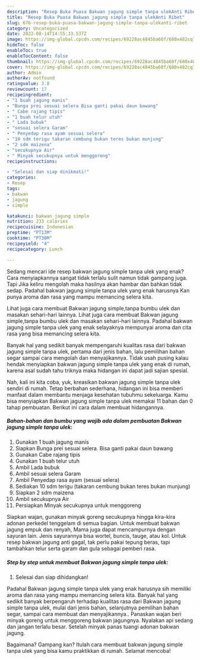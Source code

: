 ```yaml
---
description: "Resep Buka Puasa Bakwan jagung simple tanpa ulekAnti Ribet"
title: "Resep Buka Puasa Bakwan jagung simple tanpa ulekAnti Ribet"
slug: 676-resep-buka-puasa-bakwan-jagung-simple-tanpa-ulekanti-ribet
category: Uncategorized
date: 2022-08-14T14:55:33.537Z
image: https://img-global.cpcdn.com/recipes/69228ac4845ba60f/680x482cq70/bakwan-jagung-simple-tanpa-ulek-foto-resep-utama.jpg
hideToc: false
enableToc: true
enableTocContent: false
thumbnail: https://img-global.cpcdn.com/recipes/69228ac4845ba60f/680x482cq70/bakwan-jagung-simple-tanpa-ulek-foto-resep-utama.jpg
cover: https://img-global.cpcdn.com/recipes/69228ac4845ba60f/680x482cq70/bakwan-jagung-simple-tanpa-ulek-foto-resep-utama.jpg
author: Admin
authorAv: notfound
ratingvalue: 3.8
reviewcount: 17
recipeingredient:
- "1 buah jagung manis"
- "Bunga prei sesuai selera Bisa ganti pakai daun bawang"
- " Cabe rajang tipis"
- "1 buah telur utuh"
- " Lada bubuk"
- "sesuai selera Garam"
- " Penyedap rasa ayam sesuai selera"
- "10 sdm terigu takaran cembung bukan teres bukan munjung"
- "2 sdm maizena"
- "secukupnya Air"
- " Minyak secukupnya untuk menggoreng"
recipeinstructions:

- "Selesai dan siap dinikmati!"
categories:
- Resep
tags:
- bakwan
- jagung
- simple

katakunci: bakwan jagung simple 
nutrition: 233 calories
recipecuisine: Indonesian
preptime: "PT13M"
cooktime: "PT30M"
recipeyield: "4"
recipecategory: Lunch

---
```



Sedang mencari ide resep bakwan jagung simple tanpa ulek yang enak? Cara menyiapkannya sangat tidak terlalu sulit namun tidak gampang juga. Tapi Jika keliru mengolah maka hasilnya akan hambar dan bahkan tidak sedap. Padahal bakwan jagung simple tanpa ulek yang enak harusnya Kan punya aroma dan rasa yang mampu memancing selera kita.


Lihat juga cara membuat Bakwan jagung simple,tanpa bumbu ulek dan masakan sehari-hari lainnya. Lihat juga cara membuat Bakwan jagung simple,tanpa bumbu ulek dan masakan sehari-hari lainnya. Padahal bakwan jagung simple tanpa ulek yang enak selayaknya mempunyai aroma dan cita rasa yang bisa memancing selera kita.

Banyak hal yang sedikit banyak mempengaruhi kualitas rasa dari bakwan jagung simple tanpa ulek, pertama dari jenis bahan, lalu pemilihan bahan segar sampai cara mengolah dan menyajikannya. Tidak usah pusing kalau hendak menyiapkan bakwan jagung simple tanpa ulek yang enak di rumah, karena asal sudah tahu triknya maka hidangan ini dapat jadi sajian spesial.


Nah, kali ini kita coba, yuk, kreasikan bakwan jagung simple tanpa ulek sendiri di rumah. Tetap berbahan sederhana, hidangan ini bisa memberi manfaat dalam membantu menjaga kesehatan tubuhmu sekeluarga. Kamu bisa menyiapkan Bakwan jagung simple tanpa ulek memakai 11 bahan dan 0 tahap pembuatan. Berikut ini cara dalam membuat hidangannya.

<!--inarticleads1-->

##### Bahan-bahan dan bumbu yang wajib ada dalam pembuatan Bakwan jagung simple tanpa ulek:

1. Gunakan 1 buah jagung manis
1. Siapkan Bunga prei sesuai selera. Bisa ganti pakai daun bawang
1. Gunakan  Cabe rajang tipis
1. Gunakan 1 buah telur utuh
1. Ambil  Lada bubuk
1. Ambil sesuai selera Garam
1. Ambil  Penyedap rasa ayam (sesuai selera)
1. Sediakan 10 sdm terigu (takaran cembung bukan teres bukan munjung)
1. Siapkan 2 sdm maizena
1. Ambil secukupnya Air
1. Persiapkan  Minyak secukupnya untuk menggoreng


Siapkan wajan, gunakan minyak goreng secukupnya hingga kira-kira adonan perkedel tenggelam di semua bagian. Untuk membuat bakwan jagung empuk dan renyah, Mama juga dapat mencampurnya dengan sayuran lain. Jenis sayurannya bisa wortel, buncis, tauge, atau kol. Untuk resep bakwan jagung anti gagal, tak perlu pakai tepung beras, tapi tambahkan telur serta garam dan gula sebagai pemberi rasa. 

<!--inarticleads2-->

##### Step by step untuk membuat Bakwan jagung simple tanpa ulek:


1. Selesai dan siap dihidangkan!

Padahal Bakwan jagung simple tanpa ulek yang enak harusnya sih memiliki aroma dan rasa yang mampu memancing selera kita. Banyak hal yang sedikit banyak berpengaruh terhadap kualitas rasa dari Bakwan jagung simple tanpa ulek, mulai dari jenis bahan, selanjutnya pemilihan bahan segar, sampai cara membuat dan menyajikannya.. Panaskan wajan beri minyak goreng untuk menggoreng bakwan jagungnya. Nyalakan api sedang dan jangan terlalu besar. Setelah minyak panas tuangi adonan bakwan jagung. 

Bagaimana? Gampang kan? Itulah cara membuat bakwan jagung simple tanpa ulek yang bisa kamu praktikkan di rumah. Selamat mencoba!

